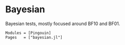 # Bayesian

Bayesian tests, mostly focused around BF10 and BF01.

```@autodocs
Modules = [Pingouin]
Pages   = ["bayesian.jl"]
```
